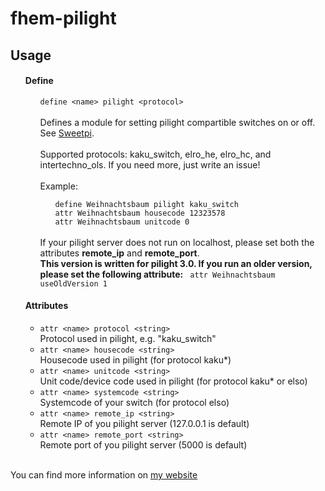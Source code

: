 fhem-pilight
=============

<h2>Usage</h2>
<ul>
  <h4>Define</h4>
  <ul>
    <code>define &lt;name&gt; pilight &lt;protocol&gt;</code>
    <br/>
    <br/>
    Defines a module for setting pilight compartible switches on or off. See <a href="http://www.sweetpi.de/blog/258/funksteckdosen-mit-dem-raspberry-pi-und-pilight-schalten">Sweetpi</a>.<br><br>
    Supported protocols: kaku_switch, elro_he, elro_hc, and intertechno_ols. If you need more, just write an issue!<br/><br/>
    Example:
    <ul>
      <code>define Weihnachtsbaum pilight kaku_switch</code><br>
      <code>attr Weihnachtsbaum housecode 12323578</code><br>
      <code>attr Weihnachtsbaum unitcode 0</code><br>
    </ul>
    <br/>
	If your pilight server does not run on localhost, please set both the attributes <b>remote_ip</b> and <b>remote_port</b>.
    <br/>
    <b>This version is written for pilight 3.0. If you run an older version, please set the following attribute:</b>
      <code> attr Weihnachtsbaum useOldVersion 1</code>
  </ul>

  <a name="pilight_Attr"></a>
  <h4>Attributes</h4> 
  <ul>
    <li><a name="protocol"><code>attr &lt;name&gt; protocol &lt;string&gt;</code></a>
                <br />Protocol used in pilight, e.g. "kaku_switch"</li>
    <li><a name="user"><code>attr &lt;name&gt; housecode &lt;string&gt;</code></a>
                <br />Housecode used in pilight (for protocol kaku*)</li>
    <li><a name="user"><code>attr &lt;name&gt; unitcode &lt;string&gt;</code></a>
                <br />Unit code/device code used in pilight (for protocol kaku* or elso)</li>
    <li><a name="systemcode"><code>attr &lt;name&gt; systemcode &lt;string&gt;</code></a>
                <br />Systemcode of your switch (for protocol elso)</li>
    <li><a name="numer"><code>attr &lt;name&gt; remote_ip &lt;string&gt;</code></a>
                <br />Remote IP of you pilight server (127.0.0.1 is default)</li>
    <li><a name="numer"><code>attr &lt;name&gt; remote_port &lt;string&gt;</code></a>
                <br />Remote port of you pilight server (5000 is default)</li>
  </ul>
</ul>


<br/>
You can find more information on <a href="http://www.andreas-fey.com">my website</a>
